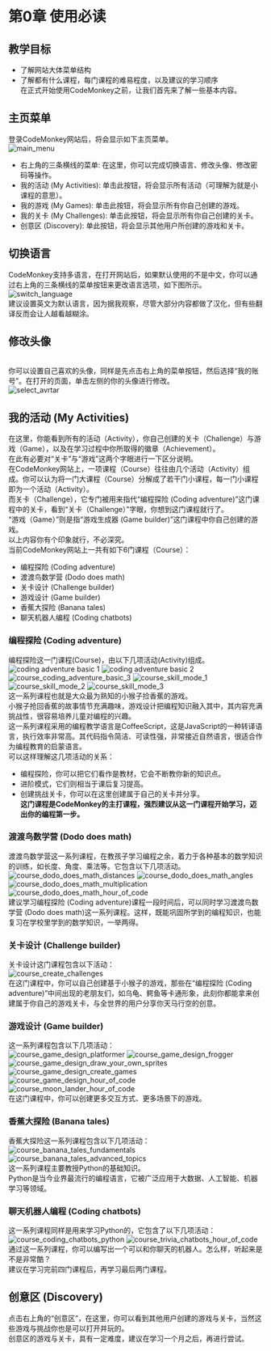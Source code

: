 # 第0章 使用必读 #
## 教学目标 ##
* 了解网站大体菜单结构<br>
* 了解都有什么课程，每门课程的难易程度，以及建议的学习顺序<br>
在正式开始使用CodeMonkey之前，让我们首先来了解一些基本内容。<br>
## 主页菜单 ##
登录CodeMonkey网站后，将会显示如下主页菜单。<br>
![main_menu](https://github.com/icuic/cm/raw/master/image/main_menu.png "主页菜单")
* 右上角的三条横线的菜单: 在这里，你可以完成切换语言、修改头像、修改密码等操作。
* 我的活动 (My Activities): 单击此按钮，将会显示所有活动（可理解为就是小课程的意思）。
* 我的游戏 (My Games): 单击此按钮，将会显示所有你自己创建的游戏。
* 我的关卡 (My Challenges): 单击此按钮，将会显示所有你自己创建的关卡。
* 创意区 (Discovery): 单此按钮，将会显示其他用户所创建的游戏和关卡。
## 切换语言 ##
CodeMonkey支持多语言，在打开网站后，如果默认使用的不是中文，你可以通过右上角的三条横线的菜单按钮来更改语言选项，如下图所示。<br>
![switch_language](https://github.com/icuic/cm/raw/master/image/switch_language.png "切换语言")
<br>建议设置英文为默认语言，因为据我观察，尽管大部分内容都做了汉化，但有些翻译反而会让人越看越糊涂。<br>
## 修改头像 ##
<br>你可以设置自己喜欢的头像，同样是先点击右上角的菜单按钮，然后选择“我的账号”。在打开的页面，单击左侧的你的头像进行修改。<br>
![select_avrtar](https://github.com/icuic/cm/blob/master/image/select_avrtar.png "修改头像")
## 我的活动 (My Activities) ##
在这里，你能看到所有的活动（Activity），你自己创建的关卡（Challenge）与游戏（Game），以及在学习过程中你所取得的徽章（Achievement）。<br>
在此有必要对“关卡”与“游戏”这两个字眼进行一下区分说明。<br>
在CodeMonkey网站上，一项课程（Course）往往由几个活动（Activity）组成。你可以认为将一门大课程（Course）分解成了若干门小课程，每一门小课程即为一个活动（Activity）。<br>
而关卡（Challenge），它专门被用来指代“编程探险 (Coding adventure)”这门课程中的关卡，看到“关卡（Challenge）”字眼，你想到这门课程就行了。<br>
“游戏（Game）”则是指“游戏生成器 (Game builder)”这门课程中你自己创建的游戏。<br>
以上内容你有个印象就行，不必深究。<br>
当前CodeMonkey网站上一共有如下6门课程（Course）：<br>
* 编程探险 (Coding adventure)
* 渡渡鸟数学营 (Dodo does math)
* 关卡设计 (Challenge builder)
* 游戏设计 (Game builder)
* 香蕉大探险 (Banana tales)
* 聊天机器人编程 (Coding chatbots)
### 编程探险 (Coding adventure)
编程探险这一门课程(Course)，由以下几项活动(Activity)组成。<br>
![coding adventure basic 1](image/course_coding_adventure_basic_1.png) ![coding adventure basic 2](image/course_coding_adventure_basic_2.png) ![course_coding_adventure_basic_3](image/course_coding_adventure_basic_3.png) ![course_skill_mode_1](image/course_skill_mode_1.png) ![course_skill_mode_2](image/course_skill_mode_2.png) ![course_skill_mode_3](image/course_skill_mode_3.png) <br>
这一系列课程也就是大众最为熟知的小猴子捡香蕉的游戏。<br>
小猴子抢回香蕉的故事情节充满趣味，游戏设计把编程知识融入其中，其内容充满挑战性，很容易培养儿童对编程的兴趣。<br>
这一系列课程采用的编程教学语言是CoffeeScript，这是JavaScript的一种转译语言，执行效率非常高。其代码指令简洁、可读性强，非常接近自然语言，很适合作为编程教育的启蒙语言。<br>
可以这样理解这几项活动的关系：<br>
* 编程探险，你可以把它们看作是教材，它会不断教你新的知识点。<br>
* 进阶模式，它们则相当于课后复习提高。<br>
* 创建挑战关卡，你可以在这里创建属于自己的关卡并分享。<br>
**这门课程是CodeMonkey的主打课程，强烈建议从这一门课程开始学习，迈出你的编程第一步。<br>**
### 渡渡鸟数学营 (Dodo does math) ###
渡渡鸟数学营这一系列课程，在教孩子学习编程之余，着力于各种基本的数学知识的训练，如长度、角度、乘法等。它包含以下几项活动。<br>
![course_dodo_does_math_distances](image/course_dodo_does_math_distances.png) ![course_dodo_does_math_angles](image/course_dodo_does_math_angles.png) ![course_dodo_does_math_multiplication](image/course_dodo_does_math_multiplication.png) ![course_dodo_does_math_hour_of_code](image/course_dodo_does_math_hour_of_code.png)<br>
建议学习编程探险 (Coding adventure)课程一段时间后，可以同时学习渡渡鸟数学营 (Dodo does math)这一系列课程。这样，既能巩固所学到的编程知识，也能复习在学校里学到的数学知识，一举两得。<br>
### 关卡设计 (Challenge builder) ###
关卡设计这门课程包含以下活动：<br>
![course_create_challenges](image/course_create_challenges.png)<br>
在这门课程中，你可以自己创建基于小猴子的游戏，那些在“编程探险 (Coding adventure)”中间出现的老朋友们，如乌龟、鳄鱼等卡通形象，此刻你都能拿来创建属于你自己的游戏关卡，与全世界的用户分享你天马行空的创意。<br>
### 游戏设计 (Game builder) ###
这一系列课程包含以下几项活动：<br>
![course_game_design_platformer](image/course_game_design_platformer.png) ![course_game_design_frogger](image/course_game_design_frogger.png)  ![course_game_design_draw_your_own_sprites](image/course_game_design_draw_your_own_sprites.png)  ![course_game_design_create_games](image/course_game_design_create_games.png)  ![course_game_design_hour_of_code](image/course_game_design_hour_of_code.png) ![course_moon_lander_hour_of_code](image/course_moon_lander_hour_of_code.png)<br>
在这门课程中，你可以创建更多交互方式、更多场景下的游戏。<br>
### 香蕉大探险 (Banana tales) ###
香蕉大探险这一系列课程包含以下几项活动：<br>
![course_banana_tales_fundamentals](image/course_banana_tales_fundamentals.png) ![course_banana_tales_advanced_topics](image/course_banana_tales_advanced_topics.png)<br>
这一系列课程主要教授Python的基础知识。<br>
Python是当今业界最流行的编程语言，它被广泛应用于大数据、人工智能、机器学习等领域。<br>
### 聊天机器人编程 (Coding chatbots) ###
这一系列课程同样是用来学习Python的，它包含了以下几项活动：<br>
![course_coding_chatbots_python](image/course_coding_chatbots_python.png) ![course_trivia_chatbots_hour_of_code](image/course_trivia_chatbots_hour_of_code.png)<br>
通过这一系列课程，你可以编写出一个可以和你聊天的机器人。怎么样，听起来是不是非常酷？<br>
建议在学习完前四门课程后，再学习最后两门课程。
## 创意区 (Discovery) ##
点击右上角的“创意区”，在这里，你可以看到其他用户创建的游戏与关卡，当然这些游戏与挑战你也是可以打开并玩的。<br>
创意区的游戏与关卡，具有一定难度，建议在学习一个月之后，再进行尝试。<br>
